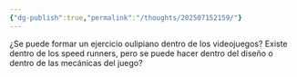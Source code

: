 ```yaml
---
{"dg-publish":true,"permalink":"/thoughts/202507152159/"}
---
```



¿Se puede formar un ejercicio oulipiano dentro de los videojuegos? Existe dentro de los speed runners, pero se puede hacer dentro del diseño o dentro de las mecánicas del juego?


